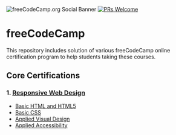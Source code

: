 
![freeCodeCamp.org Social Banner](https://s3.amazonaws.com/freecodecamp/wide-social-banner.png)
[![PRs Welcome](https://img.shields.io/badge/PRs-welcome-brightgreen.svg?style=flat)](http://makeapullrequest.com)
# freeCodeCamp
This repository includes solution of various freeCodeCamp online certification program to help students taking these courses.

## Core Certifications
### 1. [Responsive Web Design](https://github.com/nitish-git/freeCodeCamp/tree/master/Responsive-Web-Design)

- [Basic HTML and HTML5](https://github.com/nitish-git/freeCodeCamp/tree/master/Responsive-Web-Design/Basic-HTML-and-HTML5)
- [Basic CSS](https://github.com/nitish-git/freeCodeCamp/tree/master/Responsive-Web-Design/Basic-CSS)
- [Applied Visual Design](https://github.com/nitish-git/freeCodeCamp/tree/master/Responsive-Web-Design/Applied-Visual-Design)
- [Applied Accessibility](https://github.com/nitish-git/freeCodeCamp/tree/master/Responsive-Web-Design/Applied-Accesibility)

